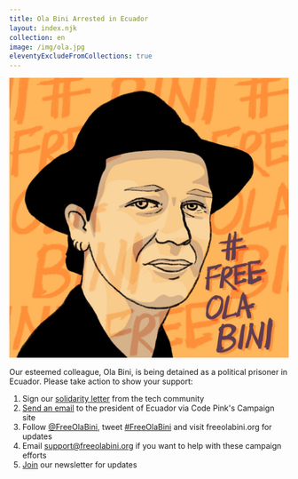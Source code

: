 ```yaml
---
title: Ola Bini Arrested in Ecuador
layout: index.njk
collection: en
image: /img/ola.jpg
eleventyExcludeFromCollections: true
---
```

<p>
  <img src="/img/ola_drawing.jpg" class="db w-40"/>
</p>

Our esteemed colleague, Ola Bini, is being detained as a political prisoner in Ecuador. Please take action to show your support:

1) Sign our [solidarity letter] from the tech community
2) [Send an email] to the president of Ecuador via Code Pink's Campaign site
2) Follow [@FreeOlaBini], tweet [#FreeOlaBini] and visit freeolabini.org for updates
3) Email [support@freeolabini.org] if you want to help with these campaign efforts
4) [Join] our newsletter for updates

[solidarity letter]: /en/statement/
[Send an email]: https://www.codepink.org/free-ola-bini
[@FreeOlaBini]: http://twitter.com/FreeOlaBini
[#FreeOlaBini]: https://twitter.com/intent/tweet?url=https://freeolabini.org&text=Digital+rights+defender+Ola+Bini+has+been+imprisoned+in+Ecuador.+Please+follow+@FreeOlaBini+%23FreeOlaBini&hashtags=FreeOlaBini
[support@freeolabini.org]: mailto:support@freeolabini.org
[Join]: /en/subscribe/

